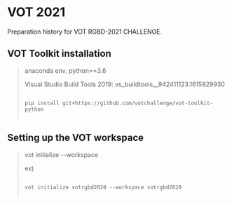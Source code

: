 # VOT 2021

Preparation history for VOT RGBD-2021 CHALLENGE.


## VOT Toolkit installation
>
> anaconda env, python==3.6
> 
> Visual Studio Build Tools 2019: vs_buildtools__942411123.1615829930
> 
>
> <pre>
> <code>
> pip install git+https://github.com/votchallenge/vot-toolkit-python
> </code>
> </pre>



## Setting up the VOT workspace
>
> vot initialize <stack-name> --workspace <work-space-path>
>  
> ex)
> <pre>
> <code>
> vot initialize votrgbd2020 --workspace votrgbd2020
> </code>
> </pre>
>
